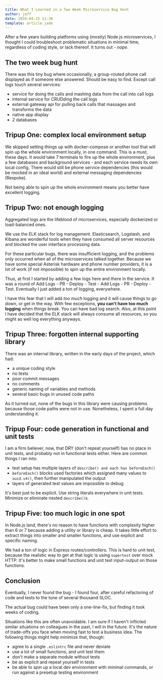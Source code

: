 ```yaml
---
title: What I Learned in a Two Week Microservice Bug Hunt
author: jeff
date: 2016-04-15 11:30
template: article.jade
---
```


After a few years building platforms using (mostly) Node.js microservices,
I thought I could troubleshoot problematic situations in minimal time,
regardless of coding style, or lack thereof. It turns out - *nope*.

## The two week bug hunt

There was this tiny bug where occasionally, a group-routed phone call displayed as
if someone else answered. Should be easy to find. Except call logs touch several services:

- service for doing the calls and mashing data from the call into call logs
- internal service for CRUDding the call logs
- external gateway api for pulling back calls that massages and transforms the data
- native app display
- 2 databases

## Tripup One: complex local environment setup

We skipped setting things up with docker-compose or another tool that will spin up the whole
environment locally, in one command. This is a must, these days. It would take 7 terminals
to fire up the whole environment, plus a few databases and background services -
and each service needs its own local config. There
would still be phone service dependencies (this would be mocked in an ideal world) and
external messaging dependencies (Respoke).

Not being able to spin up the whole environment means you better have excellent logging.

## Tripup Two: not enough logging

Aggregated logs are the lifeblood of microservices, especially dockerized or load-balanced ones.

We use the ELK stack for log management. Elasticsearch, Logstash, and Kibana are wonderful
tools when they have consumed all server resources and blocked the user interface processing data.

For these particular bugs, there was insufficient logging, and the problems only occurred
when all of the microservices talked together. Because we have some special Asterisk hardware
and phone number providers, it is a lot of work (if not impossible) to spin up the entire
environment locally.

Thus, at first I started by adding a few logs here and there in the service. It was a round of
Add Logs - PR - Deploy - Test - Add Logs - PR - Deploy - Test. Eventually I just added
a ton of logging, everywhere.

I have this fear that I will add _too much_ logging and it will cause things to go down, or
get in the way. With few exceptions, **you can't have too much logging** when things break.
You can have bad log search. Also, at this point I have decided that the ELK stack will
always consume all resources, so you might as well log everything anyways.

## Tripup Three: forgotten internal supporting library

There was an internal library, written in the early days of the project, which had:

- a unique coding style
- no tests
- poor commit messages
- no comments
- generic naming of variables and methods
- several basic bugs in unused code paths

As it turned out, none of the bugs in this library were causing problems because those code
paths were not in use. Nonetheless, I spent a full day understanding it.

## Tripup Four: code generation in functional and unit tests

I am a firm believer, now, that DRY (don't repeat yourself) has no place in unit tests,
and probably not in functional tests either. Here are common things I ran into:

- test setup has multiple layers of `describe() and each has beforeEach()`
- `beforeEach()` blocks used factories which assigned many values to `uuid.v4()`, then
further manipulated the output
- layers of generated test values are impossible to debug

It's best just to be explicit. Use string literals everywhere in unit tests. Minimize or eliminate
nested `describe()`s.

## Tripup Five: too much logic in one spot

In Node.js land, there's no reason to have functions with complexity higher than 6 or 7 because
adding a utility or library is cheap. It takes little effort to extract things into smaller
and smaller functions, and use explicit and specific naming.

We had a ton of logic in Express routes/controllers. This is hard to unit test, because
the realistic way to get at that logic is using `supertest` over mock HTTP.
It's better to make small functions and unit test input-output on those functions.

## Conclusion

Eventually, I never found the bug - I found four, after careful refactoring of code and tests to
the tune of several thousand SLOC.

The actual bug could have been only a one-line-fix, but finding it took weeks of coding.

Situations like this are often unavoidable. I am sure if I haven't inflicted similar situations
on colleagues in the past, I will in the future. It's the nature of trade-offs you face when
moving fast to test a business idea. The following things might help minimize that, though:

- agree to a single `.eslintrc` file and never deviate
- use a lot of small functions, and unit test them
- don't make a separate module without tests
- be as explicit and repeat yourself in tests
- be able to spin up a local dev environment with minimal commands,
or run against a presetup testing environment
